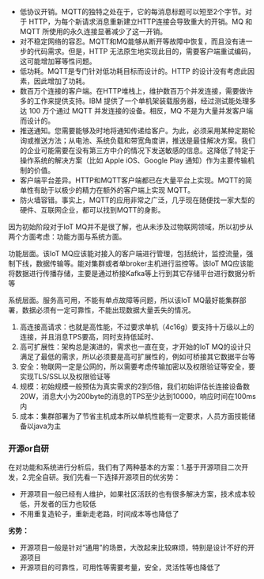 * 低协议开销。MQTT的独特之处在于，它的每消息标题可以短至2个字节。对于 HTTP，为每个新请求消息重新建立HTTP连接会导致重大的开销。MQ 和 MQTT 所使用的永久连接显著减少了这一开销。
* 对不稳定网络的容忍。MQTT和MQ能够从断开等故障中恢复，而且没有进一步的代码需求。但是，HTTP 无法原生地实现此目的，需要客户端重试编码，这可能增加幂等性问题。
* 低功耗。MQTT是专门针对低功耗目标而设计的。HTTP 的设计没有考虑此因素，因此增加了功耗。
* 数百万个连接的客户端。在HTTP堆栈上，维护数百万个并发连接，需要做许多的工作来提供支持。IBM 提供了一个单机架装载服务器，经过测试能处理多达 100 万个通过 MQTT 并发连接的设备。相反，MQ 不是为大量并发客户端而设计的。
* 推送通知。您需要能够及时地将通知传递给客户。为此，必须采用某种定期轮询或推送方法；从电池、系统负载和带宽角度讲，推送是最佳解决方案。我们的企业可能需要在没有第三方中介的情况下发送敏感的信息。这降低了特定于操作系统的解决方案（比如 Apple iOS、Google Play 通知）作为主要传输机制的价值。
* 客户端平台差异。HTTP和MQTT客户端都已在大量平台上实现。MQTT的简单性有助于以极少的精力在额外的客户端上实现 MQTT。
* 防火墙容错。事实上，MQTT的应用非常之广泛，几乎现在随便找一家大型的硬件、互联网企业，都可以找到MQTT的身影。









因为初始阶段对于IoT MQ并不是很了解，也从未涉及过物联网领域，所以初步从两个方面考虑：功能方面与系统方面。

功能层面。该IoT MQ应该能对接入的客户端进行管理，包括统计，监控流量，强制下线，数据传输等。能对集群或者单broker主机进行监控等。该IoT MQ应该能将数据进行传播存储，主要是通过桥接Kafka等上行到其它存储平台进行数据分析等



系统层面。服务高可用，不能有单点故障等问题，所以该IoT MQ最好能集群部署，数据必须有一定可靠性，不能出现数据大量丢失的情况。

1. 高连接高请求：也就是高性能，不过要求单机（4c16g）要支持十万级以上的连接，并且消息TPS要高，同时支持低延时、
2. 高可扩展性：架构总是演进的，需求也一直在变，才开始的IoT MQ的设计只满足了最低的需求，所以必须要是高可扩展性的，例如可桥接其它数据平台等
3. 安全：物联网一定是公网的，所以需要考虑传输加密以及权限验证等安全，要实现TLS/SSL以及权限验证等
4. 规模：初始规模一般预估为真实需求的2到5倍，我们初始评估长连接设备数20W，消息大小为200byte的消息的TPS至少达到10000，响应时间在100ms内
5. 成本：集群部署为了节省主机成本所以单机性能有一定要求，人员方面技能储备以java为主



### 开源or自研

在对功能和系统进行分析后，我们有了两种基本的方案：1.基于开源项目二次开发，2.完全自研。我们先看一下选择开源项目的优劣势：



- 开源项目一般已经有人维护，如果社区活跃的也有很多解决方案，技术成本较低，开发者的压力也较低
- 不用重复造轮子，重新走老路，时间成本等也降低了



**劣势：**



- 开源项目一般是针对“通用”的场景，大改起来比较麻烦，特别是设计不好的开源项目
- 开源项目的可靠性，可用性等需要考量，安全，灵活性等也降低了